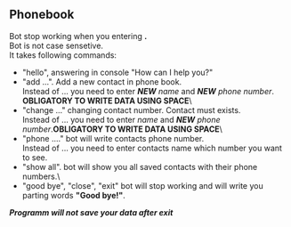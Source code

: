 ## Phonebook

Bot stop working when you entering **.**\
Bot is not case sensetive.\
It takes following commands:
* "hello", answering in console "How can I help you?"
* "add ...". Add a new contact in phone book. \
        Instead of ... you need to enter _**NEW** name_ and _**NEW** phone number_. **OBLIGATORY TO WRITE DATA USING SPACE**\
* "change ..." changing contact number. Contact must exists.\
        Instead of ... you need to enter _name_ and _**NEW** phone number_.**OBLIGATORY TO WRITE DATA USING SPACE**\
* "phone ...." bot will write contacts phone number.\
        Instead of ... you need to enter contacts name which number you want to see.
* "show all". bot will show you all saved contacts with their phone numbers.\
* "good bye", "close", "exit" bot will stop working and will write you parting words **"Good bye!"**.

_**Programm will not save your data after exit**_ 
